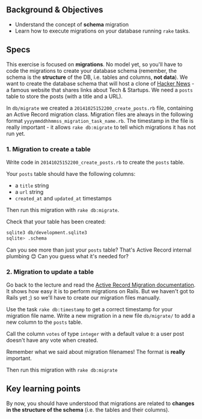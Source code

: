 ## Background & Objectives

- Understand the concept of **schema** migration
- Learn how to execute migrations on your database running `rake` tasks.

## Specs

This exercise is focused on **migrations**. No model yet, so you'll have to code the migrations to create your database schema (remember, the schema is the **structure** of the DB, i.e. tables and columns, **not data**). We want to create the database schema that will host a clone of [Hacker News](https://news.ycombinator.com) - a famous website that shares links about Tech & Startups. We need a `posts` table to store the posts (with a title and a URL).

In `db/migrate` we created a `20141025152200_create_posts.rb` file, containing an Active Record migration class. Migration files are always in the following format `yyyymmddhhmmss_migration_task_name.rb`. The timestamp in the file is really important - it allows `rake db:migrate` to tell which migrations it has not run yet.

### 1. Migration to create a table

Write code in `20141025152200_create_posts.rb` to create the `posts` table.

Your `posts` table should have the following columns:
- a `title`  string
- a `url` string
- `created_at` and `updated_at` timestamps

Then run this migration with `rake db:migrate`.

Check that your table has been created:

```bash
sqlite3 db/development.sqlite3
sqlite> .schema
```

Can you see more than just your `posts` table? That's Active Record internal plumbing 😊 Can you guess what it's needed for?

### 2. Migration to update a table

Go back to the lecture and read the [Active Record Migration documentation](http://api.rubyonrails.org/classes/ActiveRecord/Migration.html). It shows how easy it is to perform migrations on Rails. But we haven't got to Rails yet ;) so we'll have to create our migration files manually.

Use the task `rake db:timestamp` to get a correct timestamp for your migration file name. Write a new migration in a new file `db/migrate/` to add a new column to the `posts` table.

Call the column `votes` of type `integer` with a default value `0`: a user post doesn't have any vote when created.

Remember what we said about migration filenames! The format is **really** important.

Then run this migration with `rake db:migrate`

## Key learning points

By now, you should have understood that migrations are related to **changes in the structure of the schema** (i.e. the tables and their columns).
